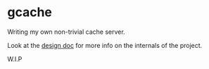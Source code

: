 # gcache
Writing my own non-trivial cache server.

Look at the [design doc](DESIGN.md) for more info on the internals of the project.

W.I.P
